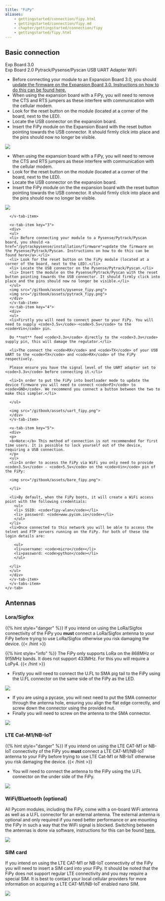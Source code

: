 ```yaml
---
title: "FiPy"
aliases:
    - gettingstarted/connection/fipy.html
    - gettingstarted/connection/fipy.md
    - chapter/gettingstarted/connection/fipy
    - gettingstarted/fipy.html
---
```


## Basic connection

<div>

<v-tabs
    dark
    color="#1E1E3C"
    slider-color="red">
    <v-tab ripple key="1">Exp Board 3.0</v-tab>      
    <v-tab ripple key="2">Exp Board 2.0</v-tab>
    <v-tab ripple key="3"> Pytrack/Pysense/Pyscan</v-tab>
    <v-tab ripple key="4">USB UART Adapter</v-tab>
    <v-tab ripple key="5">WiFi</v-tab>
      <v-tabs-items>
      <!-- Tab 1 -->
      <v-tab-item key="1">
      <ul>
      <li>Before connecting your module to an Expansion Board 3.0, you should <a href="/pytrackpysense/installation/firmware">update the firmware on the Expansion Board 3.0. Instructions on how to do this can be found here. </a></li>
      <li>When using the expansion board with a FiPy, you will need to remove the CTS and RTS jumpers as these interfere with communication with the cellular modem.</li>
      <li>Look for the reset button on the module (located at a corner of the board, next to the LED).</li>
      <li>Locate the USB connector on the expansion board.</li>
      <li>Insert the FiPy module on the Expansion Board with the reset button pointing towards the USB connector. It should firmly click into place and the pins should now no longer be visible.</li>
      </ul>
      <img src="/gitbook/assets/expansion_board_3_fipy.png">
      </v-tab-item>
      <!-- Tab 2 -->
      <v-tab-item key="2">
      <ul>
      <li> When using the expansion board with a FiPy, you will need to remove the CTS and RTS jumpers as these interfere with communication with the cellular modem.</li>
      <li> Look for the reset button on the module (located at a corner of the board, next to the LED).</li>
      <li> Locate the USB connector on the expansion board.</li>
      <li> Insert the FiPy module on the the expansion board with the reset button pointing towards the USB connector. It should firmly click into place and the pins should now no longer be visible.</li>
      </ul>
      <img src="/gitbook/assets/expansion_board_2_fipy.png">

      </v-tab-item>

      <v-tab-item key="3">
      <div>
      <ul>
      <li> Before connecting your module to a Pysense/Pytrack/Pyscan board, you should <a href="/pytrackpysense/installation/firmware">update the firmware on the Pysense/Pytrack/Pyscan. Instructions on how to do this can be found here</a>.</li>
      <li> Look for the reset button on the FiPy module (located at a corner of the board, next to the LED).</li>
      <li> Locate the USB connector on the Pysense/Pytrack/Pyscan.</li>
      <li> Insert the module on the Pysense/Pytrack/Pyscan with the reset button pointing towards the USB connector. It should firmly click into place and the pins should now no longer be visible.</li>
      </ul>
      <img src="/gitbook/assets/pysense_fipy.png">
      <img src="/gitbook/assets/pytrack_fipy.png">
      </div>
      </v-tab-item>     
      <v-tab-item key="4">
      <div>
      <ul>
      <li>Firstly you will need to connect power to your FiPy. You will need to supply <code>3.5v</code>-<code>5.5v</code> to the <code>Vin</code> pin.

      Do **not** feed <code>3.3v</code> directly to the <code>3.3v</code> supply pin, this will damage the regulator.</li>

      <li>The connect the <code>RX</code> and <code>TX</code> of your USB UART to the <code>TX</code> and <code>RX</code> of the FiPy respectively.

      Please ensure you have the signal level of the UART adapter set to <code>3.3v</code> before connecting it.</li>

      <li>In order to put the FiPy into bootloader mode to update the device firmware you will need to connect <code>P2</code> to <code>GND</code>. We recommend you connect a button between the two to make this simpler.</li>

      </ul>

      <img src="/gitbook/assets/uart_fipy.png">
      </div>
      </v-tab-item>

      <v-tab-item key="5">
      <div>
      <p>
      <b>Note:</b> This method of connection is not recommended for first time users. It is possible to lock yourself out of the device, requiring a USB connection.
      </p>
      <ul>
      <li>In order to access the FiPy via WiFi you only need to provide <code>3.5v</code> - <code>5.5v</code> on the <code>Vin</code> pin of the FiPy:

      <img src="/gitbook/assets/bare_fipy.png">

      </li>

      <li>By default, when the FiPy boots, it will create a WiFi access point with the following credentials:
        <ul>
        <li> SSID: <code>fipy-wlan</code></li>
        <li> password: <code>www.pycom.io</code></li>
        </ul>
      </li>
      <li>Once connected to this network you will be able to access the telnet and FTP servers running on the FiPy. For both of these the login details are:
    
        <ul>
        <li>username: <code>micro</code></li>
        <li>password: <code>python</code></li>
        </ul>

      </li>
      </ul>
      </div>
      </v-tab-item>
      </v-tabs-item>
    </v-tab>
</div>


## Antennas

### Lora/Sigfox

{{% hint style="danger" %}}
If you intend on using the LoRa/Sigfox connectivity of the FiPy you **must** connect a LoRa/Sigfox antenna to your FiPy before trying to use LoRa/Sigfox otherwise you risk damaging the device.
{{< /hint >}}

{{% hint style="info" %}}
The FiPy only supports LoRa on the 868MHz or 915MHz bands. It does not support 433MHz. For this you will require a LoPy4.
{{< /hint >}}

* Firstly you will need to connect the U.FL to SMA pig tail to the FiPy using the U.FL connector on the same side of the FiPy as the LED.

![](/gitbook/assets/lora_sigfox_pigtail_fipy.png)

* If you are using a pycase, you will next need to put the SMA connector through the antenna hole, ensuring you align the flat edge correctly, and screw down the connector using the provided nut.
* Finally you will need to screw on the antenna to the SMA connector.

![](/gitbook/assets/lora_sigfox_pigtail_ant_fipy.png)

### LTE Cat-M1/NB-IoT

{{% hint style="danger" %}}
If you intend on using the LTE CAT-M1 or NB-IoT connectivity of the FiPy you **must** connect a LTE CAT-M1/NB-IoT antenna to your FiPy before trying to use LTE Cat-M1 or NB-IoT otherwise you risk damaging the device.
{{< /hint >}}

* You will need to connect the antenna to the FiPy using the U.FL connector on the under side of the FiPy.

![](/gitbook/assets/lte_ant_fipy.png)

### WiFi/Bluetooth (optional)

All Pycom modules, including the FiPy, come with a on-board WiFi antenna as well as a U.FL connector for an external antenna. The external antenna is optional and only required if you need better performance or are mounting the FiPy in such a way that the WiFi signal is blocked. Switching between the antennas is done via software, instructions for this can be found [here.](/firmwareapi/pycom/network/wlan)

![](/gitbook/assets/wifi_pigtail_ant_fipy.png)

### SIM card <a id="sim-card"></a>

If you intend on using the LTE CAT-M1 or NB-IoT connectivity of the FiPy you will need to insert a SIM card into your FiPy. It should be noted that the FiPy does not support regular LTE connectivity and you may require a special SIM. It is best to contact your local cellular providers for more information on acquiring a LTE CAT-M1/NB-IoT enabled nano SIM.

![](/gitbook/assets/sim_fipy.png)
